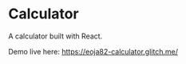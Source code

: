 # Calculator
A calculator built with React.  

Demo live here: https://eoja82-calculator.glitch.me/ 
